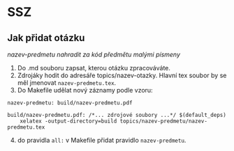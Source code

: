 # SSZ

## Jak přidat otázku
*nazev-predmetu nahradit za kód předmětu malými písmeny*

1) Do .md souboru zapsat, kterou otázku zpracováváte.
2) Zdrojáky hodit do adresáře topics/nazev-otazky. Hlavní tex soubor by se měl jmenovat `nazev-predmetu.tex`.
3) Do Makefile udělat nový záznamy podle vzoru:

```
nazev-predmetu: build/nazev-predmetu.pdf

build/nazev-predmetu.pdf: /*... zdrojové soubory ...*/ $(default_deps)
	xelatex -output-directory=build topics/nazev-predmetu/nazev-predmetu.tex
```
4) do pravidla `all:` v Makefile přidat pravidlo `nazev-predmetu`.
